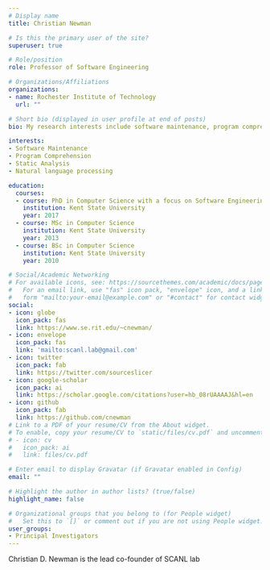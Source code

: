 ```yaml
---
# Display name
title: Christian Newman

# Is this the primary user of the site?
superuser: true

# Role/position
role: Professor of Software Engineering

# Organizations/Affiliations
organizations:
- name: Rochester Institute of Technology
  url: ""

# Short bio (displayed in user profile at end of posts)
bio: My research interests include software maintenance, program comprehension, static analysis, and natural language processing

interests:
- Software Maintenance
- Program Comprehension
- Static Analysis
- Natural language processing

education:
  courses:
  - course: PhD in Computer Science with a focus on Software Engineering
    institution: Kent State University
    year: 2017
  - course: MSc in Computer Science
    institution: Kent State University
    year: 2013
  - course: BSc in Computer Science
    institution: Kent State University
    year: 2010

# Social/Academic Networking
# For available icons, see: https://sourcethemes.com/academic/docs/page-builder/#icons
#   For an email link, use "fas" icon pack, "envelope" icon, and a link in the
#   form "mailto:your-email@example.com" or "#contact" for contact widget.
social:
- icon: globe
  icon_pack: fas
  link: https://www.se.rit.edu/~cnewman/
- icon: envelope
  icon_pack: fas
  link: 'mailto:scanl.lab@gmail.com'
- icon: twitter
  icon_pack: fab
  link: https://twitter.com/sourceslicer
- icon: google-scholar
  icon_pack: ai
  link: https://scholar.google.com/citations?user=hb_08rUAAAAJ&hl=en
- icon: github
  icon_pack: fab
  link: https://github.com/cnewman
# Link to a PDF of your resume/CV from the About widget.
# To enable, copy your resume/CV to `static/files/cv.pdf` and uncomment the lines below.
# - icon: cv
#   icon_pack: ai
#   link: files/cv.pdf

# Enter email to display Gravatar (if Gravatar enabled in Config)
email: ""

# Highlight the author in author lists? (true/false)
highlight_name: false

# Organizational groups that you belong to (for People widget)
#   Set this to `[]` or comment out if you are not using People widget.
user_groups:
- Principal Investigators
---
```


Christian D. Newman is the lead co-founder of SCANL lab
